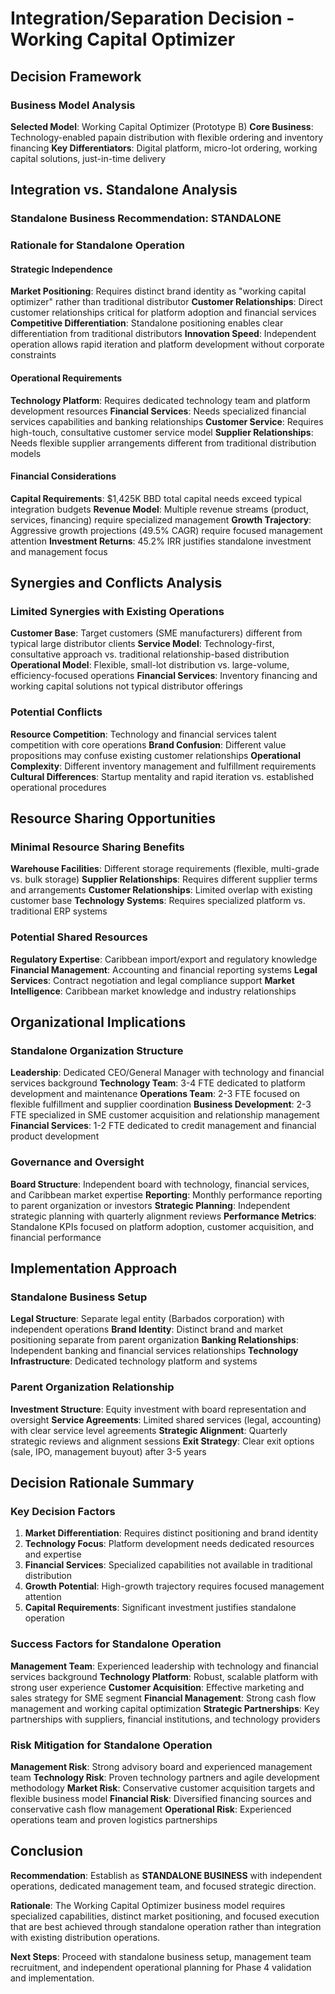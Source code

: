 # Integration/Separation Decision - Working Capital Optimizer

## Decision Framework

### Business Model Analysis
**Selected Model**: Working Capital Optimizer (Prototype B)
**Core Business**: Technology-enabled papain distribution with flexible ordering and inventory financing
**Key Differentiators**: Digital platform, micro-lot ordering, working capital solutions, just-in-time delivery

## Integration vs. Standalone Analysis

### Standalone Business Recommendation: **STANDALONE**

### Rationale for Standalone Operation

#### Strategic Independence
**Market Positioning**: Requires distinct brand identity as "working capital optimizer" rather than traditional distributor
**Customer Relationships**: Direct customer relationships critical for platform adoption and financial services
**Competitive Differentiation**: Standalone positioning enables clear differentiation from traditional distributors
**Innovation Speed**: Independent operation allows rapid iteration and platform development without corporate constraints

#### Operational Requirements
**Technology Platform**: Requires dedicated technology team and platform development resources
**Financial Services**: Needs specialized financial services capabilities and banking relationships
**Customer Service**: Requires high-touch, consultative customer service model
**Supplier Relationships**: Needs flexible supplier arrangements different from traditional distribution models

#### Financial Considerations
**Capital Requirements**: $1,425K BBD total capital needs exceed typical integration budgets
**Revenue Model**: Multiple revenue streams (product, services, financing) require specialized management
**Growth Trajectory**: Aggressive growth projections (49.5% CAGR) require focused management attention
**Investment Returns**: 45.2% IRR justifies standalone investment and management focus

## Synergies and Conflicts Analysis

### Limited Synergies with Existing Operations
**Customer Base**: Target customers (SME manufacturers) different from typical large distributor clients
**Service Model**: Technology-first, consultative approach vs. traditional relationship-based distribution
**Operational Model**: Flexible, small-lot distribution vs. large-volume, efficiency-focused operations
**Financial Services**: Inventory financing and working capital solutions not typical distributor offerings

### Potential Conflicts
**Resource Competition**: Technology and financial services talent competition with core operations
**Brand Confusion**: Different value propositions may confuse existing customer relationships
**Operational Complexity**: Different inventory management and fulfillment requirements
**Cultural Differences**: Startup mentality and rapid iteration vs. established operational procedures

## Resource Sharing Opportunities

### Minimal Resource Sharing Benefits
**Warehouse Facilities**: Different storage requirements (flexible, multi-grade vs. bulk storage)
**Supplier Relationships**: Requires different supplier terms and arrangements
**Customer Relationships**: Limited overlap with existing customer base
**Technology Systems**: Requires specialized platform vs. traditional ERP systems

### Potential Shared Resources
**Regulatory Expertise**: Caribbean import/export and regulatory knowledge
**Financial Management**: Accounting and financial reporting systems
**Legal Services**: Contract negotiation and legal compliance support
**Market Intelligence**: Caribbean market knowledge and industry relationships

## Organizational Implications

### Standalone Organization Structure
**Leadership**: Dedicated CEO/General Manager with technology and financial services background
**Technology Team**: 3-4 FTE dedicated to platform development and maintenance
**Operations Team**: 2-3 FTE focused on flexible fulfillment and supplier coordination
**Business Development**: 2-3 FTE specialized in SME customer acquisition and relationship management
**Financial Services**: 1-2 FTE dedicated to credit management and financial product development

### Governance and Oversight
**Board Structure**: Independent board with technology, financial services, and Caribbean market expertise
**Reporting**: Monthly performance reporting to parent organization or investors
**Strategic Planning**: Independent strategic planning with quarterly alignment reviews
**Performance Metrics**: Standalone KPIs focused on platform adoption, customer acquisition, and financial performance

## Implementation Approach

### Standalone Business Setup
**Legal Structure**: Separate legal entity (Barbados corporation) with independent operations
**Brand Identity**: Distinct brand and market positioning separate from parent organization
**Banking Relationships**: Independent banking and financial services relationships
**Technology Infrastructure**: Dedicated technology platform and systems

### Parent Organization Relationship
**Investment Structure**: Equity investment with board representation and oversight
**Service Agreements**: Limited shared services (legal, accounting) with clear service level agreements
**Strategic Alignment**: Quarterly strategic reviews and alignment sessions
**Exit Strategy**: Clear exit options (sale, IPO, management buyout) after 3-5 years

## Decision Rationale Summary

### Key Decision Factors
1. **Market Differentiation**: Requires distinct positioning and brand identity
2. **Technology Focus**: Platform development needs dedicated resources and expertise
3. **Financial Services**: Specialized capabilities not available in traditional distribution
4. **Growth Potential**: High-growth trajectory requires focused management attention
5. **Capital Requirements**: Significant investment justifies standalone operation

### Success Factors for Standalone Operation
**Management Team**: Experienced leadership with technology and financial services background
**Technology Platform**: Robust, scalable platform with strong user experience
**Customer Acquisition**: Effective marketing and sales strategy for SME segment
**Financial Management**: Strong cash flow management and working capital optimization
**Strategic Partnerships**: Key partnerships with suppliers, financial institutions, and technology providers

### Risk Mitigation for Standalone Operation
**Management Risk**: Strong advisory board and experienced management team
**Technology Risk**: Proven technology partners and agile development methodology
**Market Risk**: Conservative customer acquisition targets and flexible business model
**Financial Risk**: Diversified financing sources and conservative cash flow management
**Operational Risk**: Experienced operations team and proven logistics partnerships

## Conclusion

**Recommendation**: Establish as **STANDALONE BUSINESS** with independent operations, dedicated management team, and focused strategic direction.

**Rationale**: The Working Capital Optimizer business model requires specialized capabilities, distinct market positioning, and focused execution that are best achieved through standalone operation rather than integration with existing distribution operations.

**Next Steps**: Proceed with standalone business setup, management team recruitment, and independent operational planning for Phase 4 validation and implementation.
